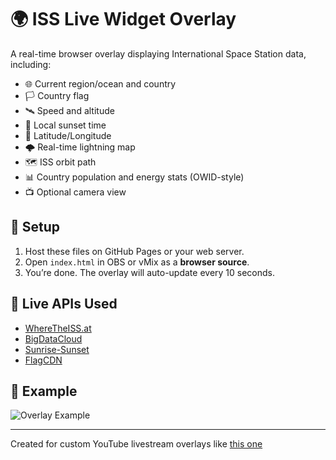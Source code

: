 
# 🌍 ISS Live Widget Overlay

A real-time browser overlay displaying International Space Station data, including:

- 🌐 Current region/ocean and country
- 🏳️ Country flag
- 🛰️ Speed and altitude
- 🌅 Local sunset time
- 📍 Latitude/Longitude
- 🌩️ Real-time lightning map
- 🗺️ ISS orbit path
- 📊 Country population and energy stats (OWID-style)
- 📺 Optional camera view

## 🔧 Setup

1. Host these files on GitHub Pages or your web server.
2. Open `index.html` in OBS or vMix as a **browser source**.
3. You’re done. The overlay will auto-update every 10 seconds.

## 🧪 Live APIs Used

- [WhereTheISS.at](https://wheretheiss.at)
- [BigDataCloud](https://www.bigdatacloud.com)
- [Sunrise-Sunset](https://sunrise-sunset.org)
- [FlagCDN](https://flagcdn.com)

## 📸 Example

![Overlay Example](example-screenshot.jpg)

---
Created for custom YouTube livestream overlays like [this one](https://www.youtube.com/watch?v=xRPjKQtRXR8)
